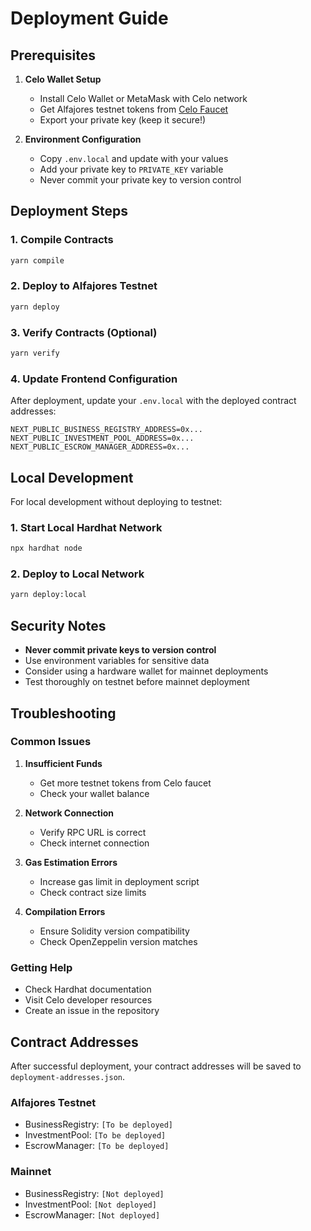 # Deployment Guide

## Prerequisites

1. **Celo Wallet Setup**
   - Install Celo Wallet or MetaMask with Celo network
   - Get Alfajores testnet tokens from [Celo Faucet](https://faucet.celo.org/)
   - Export your private key (keep it secure!)

2. **Environment Configuration**
   - Copy `.env.local` and update with your values
   - Add your private key to `PRIVATE_KEY` variable
   - Never commit your private key to version control

## Deployment Steps

### 1. Compile Contracts
```bash
yarn compile
```

### 2. Deploy to Alfajores Testnet
```bash
yarn deploy
```

### 3. Verify Contracts (Optional)
```bash
yarn verify
```

### 4. Update Frontend Configuration
After deployment, update your `.env.local` with the deployed contract addresses:
```
NEXT_PUBLIC_BUSINESS_REGISTRY_ADDRESS=0x...
NEXT_PUBLIC_INVESTMENT_POOL_ADDRESS=0x...
NEXT_PUBLIC_ESCROW_MANAGER_ADDRESS=0x...
```

## Local Development

For local development without deploying to testnet:

### 1. Start Local Hardhat Network
```bash
npx hardhat node
```

### 2. Deploy to Local Network
```bash
yarn deploy:local
```

## Security Notes

- **Never commit private keys to version control**
- Use environment variables for sensitive data
- Consider using a hardware wallet for mainnet deployments
- Test thoroughly on testnet before mainnet deployment

## Troubleshooting

### Common Issues

1. **Insufficient Funds**
   - Get more testnet tokens from Celo faucet
   - Check your wallet balance

2. **Network Connection**
   - Verify RPC URL is correct
   - Check internet connection

3. **Gas Estimation Errors**
   - Increase gas limit in deployment script
   - Check contract size limits

4. **Compilation Errors**
   - Ensure Solidity version compatibility
   - Check OpenZeppelin version matches

### Getting Help

- Check Hardhat documentation
- Visit Celo developer resources
- Create an issue in the repository

## Contract Addresses

After successful deployment, your contract addresses will be saved to `deployment-addresses.json`.

### Alfajores Testnet
- BusinessRegistry: `[To be deployed]`
- InvestmentPool: `[To be deployed]`
- EscrowManager: `[To be deployed]`

### Mainnet
- BusinessRegistry: `[Not deployed]`
- InvestmentPool: `[Not deployed]`
- EscrowManager: `[Not deployed]`